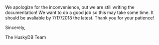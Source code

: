 We apologize for the inconvenience, but we are still writing the documentation!
We want to do a good job so this may take some time. It should be avaliable
by 7/17/2018 the latest. Thank you for your patience!

Sincerely,

The HuskyDB Team
